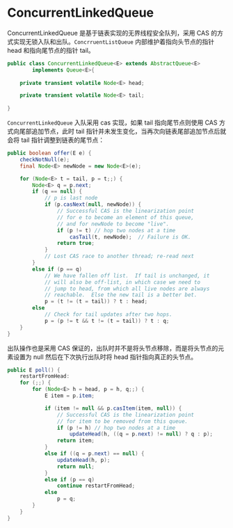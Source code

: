# ConcurrentLinkedQueue

ConcurrentLinkedQueue 是基于链表实现的无界线程安全队列，采用 CAS 的方式实现无锁入队和出队。`ConcrruentListQueue` 内部维护着指向头节点的指针 head 和指向尾节点的指针 tail。
```java
public class ConcurrentLinkedQueue<E> extends AbstractQueue<E>
        implements Queue<E>{
    
    private transient volatile Node<E> head;

    private transient volatile Node<E> tail;
        
}
```
`ConcurrentLinkedQueue` 入队采用 cas 实现，如果 tail 指向尾节点则使用 CAS 方式向尾部追加节点，此时 tail 指针并未发生变化，当再次向链表尾部追加节点后就会将 tail 指针调整到链表的尾节点：
```java
public boolean offer(E e) {
    checkNotNull(e);
    final Node<E> newNode = new Node<E>(e);

    for (Node<E> t = tail, p = t;;) {
        Node<E> q = p.next;
        if (q == null) {
            // p is last node
            if (p.casNext(null, newNode)) {
                // Successful CAS is the linearization point
                // for e to become an element of this queue,
                // and for newNode to become "live".
                if (p != t) // hop two nodes at a time
                    casTail(t, newNode);  // Failure is OK.
                return true;
            }
            // Lost CAS race to another thread; re-read next
        }
        else if (p == q)
            // We have fallen off list.  If tail is unchanged, it
            // will also be off-list, in which case we need to
            // jump to head, from which all live nodes are always
            // reachable.  Else the new tail is a better bet.
            p = (t != (t = tail)) ? t : head;
        else
            // Check for tail updates after two hops.
            p = (p != t && t != (t = tail)) ? t : q;
    }
}
```
出队操作也是采用 CAS 保证的，出队时并不是将头节点移除，而是将头节点的元素设置为 null 然后在下次执行出队时将 head 指针指向真正的头节点。
```java
public E poll() {
    restartFromHead:
    for (;;) {
        for (Node<E> h = head, p = h, q;;) {
            E item = p.item;

            if (item != null && p.casItem(item, null)) {
                // Successful CAS is the linearization point
                // for item to be removed from this queue.
                if (p != h) // hop two nodes at a time
                    updateHead(h, ((q = p.next) != null) ? q : p);
                return item;
            }
            else if ((q = p.next) == null) {
                updateHead(h, p);
                return null;
            }
            else if (p == q)
                continue restartFromHead;
            else
                p = q;
        }
    }
}
```